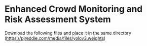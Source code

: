 # Enhanced Crowd Monitoring and Risk Assessment System
Download the following files and place it in the same directory
(https://pjreddie.com/media/files/yolov3.weights)
